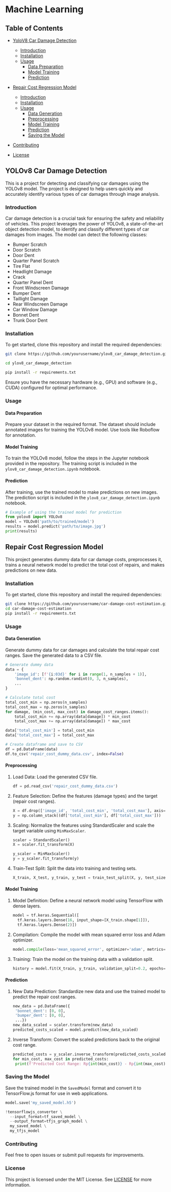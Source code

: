 # Machine Learning

## Table of Contents
- [YoloV8 Car Damage Detection](#yolov8-car-damage-detection)
  - [Introduction](#introduction)
  - [Installation](#installation)
  - [Usage](#usage)
    - [Data Preparation](#data-preparation)
    - [Model Training](#model-training)
    - [Prediction](#prediction)

- [Repair Cost Regression Model](#repair-cost-regression-model)
  - [Introduction](#introduction)
  - [Installation](#installation)
  - [Usage](#usage)
    - [Data Generation](#data-generation)
    - [Preprocessing](#preprocessing)
    - [Model Training](#model-training)
    - [Prediction](#prediction)
    - [Saving the Model](#saving-the-model)

- [Contributing](#contributing)
- [License](#license)

## YOLOv8 Car Damage Detection

This is a project for detecting and classifying car damages using the YOLOv8 model. The project is designed to help users quickly and accurately identify various types of car damages through image analysis.

### Introduction

Car damage detection is a crucial task for ensuring the safety and reliability of vehicles. This project leverages the power of YOLOv8, a state-of-the-art object detection model, to identify and classify different types of car damages from images. The model can detect the following classes:
- Bumper Scratch
- Door Scratch
- Door Dent
- Quarter Panel Scratch
- Tire Flat
- Headlight Damage
- Crack
- Quarter Panel Dent
- Front Windscreen Damage
- Bumper Dent
- Taillight Damage
- Rear Windscreen Damage
- Car Window Damage
- Bonnet Dent
- Trunk Door Dent

### Installation

To get started, clone this repository and install the required dependencies:

```bash
git clone https://github.com/yourusername/ylov8_car_damage_detection.git

cd ylov8_car_damage_detection

pip install -r requirements.txt
```

Ensure you have the necessary hardware (e.g., GPU) and software (e.g., CUDA) configured for optimal performance.

### Usage
#### Data Preparation
Prepare your dataset in the required format. The dataset should include annotated images for training the YOLOv8 model. Use tools like Roboflow for annotation.

#### Model Training
To train the YOLOv8 model, follow the steps in the Jupyter notebook provided in the repository. The training script is included in the `ylov8_car_damage_detection.ipynb` notebook.

#### Prediction
After training, use the trained model to make predictions on new images. The prediction script is included in the `ylov8_car_damage_detection.ipynb` notebook.

```python
# Example of using the trained model for prediction
from yolov8 import YOLOv8
model = YOLOv8('path/to/trained/model')
results = model.predict('path/to/image.jpg')
print(results)
```

## Repair Cost Regression Model
This project generates dummy data for car damage costs, preprocesses it, trains a neural network model to predict the total cost of repairs, and makes predictions on new data.

### Installation

To get started, clone this repository and install the required dependencies:

```bash
git clone https://github.com/yourusername/car-damage-cost-estimation.git
cd car-damage-cost-estimation
pip install -r requirements.txt
```

### Usage
#### Data Generation
Generate dummy data for car damages and calculate the total repair cost ranges. Save the generated data to a CSV file.

```python
# Generate dummy data
data = {
    'image_id': [f'{i:03d}' for i in range(1, n_samples + 1)],
    'bonnet_dent': np.random.randint(0, 3, n_samples),
    ...
}

# Calculate total cost
total_cost_min = np.zeros(n_samples)
total_cost_max = np.zeros(n_samples)
for damage, (min_cost, max_cost) in damage_cost_ranges.items():
    total_cost_min += np.array(data[damage]) * min_cost
    total_cost_max += np.array(data[damage]) * max_cost

data['total_cost_min'] = total_cost_min
data['total_cost_max'] = total_cost_max

# Create dataframe and save to CSV
df = pd.DataFrame(data)
df.to_csv('repair_cost_dummy_data.csv', index=False)
```

#### Preprocessing
1. Load Data: Load the generated CSV file.
   ```python
   df = pd.read_csv('repair_cost_dummy_data.csv')
   ```
2. Feature Selection: Define the features (damage types) and the target (repair cost ranges).
   ```python
   X = df.drop(['image_id', 'total_cost_min', 'total_cost_max'], axis=1)
   y = np.column_stack((df['total_cost_min'], df['total_cost_max']))
   ```
3. Scaling: Normalize the features using StandardScaler and scale the target variable using `MinMaxScaler`.
   ```python
   scaler = StandardScaler()
   X = scaler.fit_transform(X)

   y_scaler = MinMaxScaler()
   y = y_scaler.fit_transform(y)
   ```
4. Train-Test Split: Split the data into training and testing sets.
   ```python
   X_train, X_test, y_train, y_test = train_test_split(X, y, test_size=0.2, random_state=42)
   ```
#### Model Training
1. Model Definition: Define a neural network model using TensorFlow with dense layers.
   ```python
   model = tf.keras.Sequential([
     tf.keras.layers.Dense(16, input_shape=[X_train.shape[1]]),
     tf.keras.layers.Dense(2)])


2. Compilation: Compile the model with mean squared error loss and Adam optimizer.
   ```python
   model.compile(loss='mean_squared_error', optimizer='adam', metrics=['mae'])
   ```
3. Training: Train the model on the training data with a validation split.
   ```python
   history = model.fit(X_train, y_train, validation_split=0.2, epochs=200, batch_size=32)
   ```

#### Prediction
1. New Data Prediction: Standardize new data and use the trained model to predict the repair cost ranges.
   ```python
   new_data = pd.DataFrame({
    'bonnet_dent': [0, 0],
    'bumper_dent': [0, 0],
    ...})
   new_data_scaled = scaler.transform(new_data)
   predicted_costs_scaled = model.predict(new_data_scaled)
   ```
2. Inverse Transform: Convert the scaled predictions back to the original cost range.
   ```python
   predicted_costs = y_scaler.inverse_transform(predicted_costs_scaled)
   for min_cost, max_cost in predicted_costs:
    print(f'Predicted Cost Range: Rp{int(min_cost)} - Rp{int(max_cost)}')
   ```
### Saving the Model
Save the trained model in the `SavedModel` format and convert it to TensorFlow.js format for use in web applications.
```python
model.save('my_saved_model.h5')

!tensorflowjs_converter \
  --input_format=tf_saved_model \
  --output_format=tfjs_graph_model \
  my_saved_model \
  my_tfjs_model
```

### Contributing
Feel free to open issues or submit pull requests for improvements.

### License
This project is licensed under the MIT License. See [LICENSE](https://github.com/CrashSnap/machine-learning/blob/main/LICENSE) for more information.
